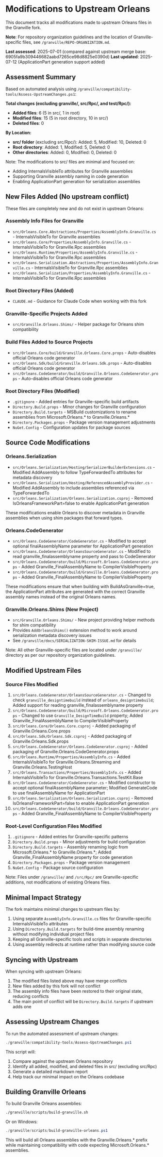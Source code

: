 # Modifications to Upstream Orleans

This document tracks all modifications made to upstream Orleans files in the Granville fork.

**Note**: For repository organization guidelines and the location of Granville-specific files, see `/granville/REPO-ORGANIZATION.md`.

**Last assessed**: 2025-07-01 (compared against upstream merge base: 6905fa9b309446682aabd7265ce98d8825e0390d)
**Last updated**: 2025-07-12 (ApplicationPart generation support added)

## Assessment Summary

Based on automated analysis using `/granville/compatibility-tools/Assess-UpstreamChanges.ps1`:

**Total changes (excluding granville/, src/Rpc/, and test/Rpc/):**
- **Added files**: 6 (5 in src/, 1 in root)
- **Modified files**: 15 (5 in root directory, 10 in src/)
- **Deleted files**: 0

**By Location:**
- **src/ folder** (excluding src/Rpc/): Added: 5, Modified: 10, Deleted: 0
- **Root directory**: Added: 1, Modified: 5, Deleted: 0
- **Other directories**: Added: 0, Modified: 0, Deleted: 0

Note: The modifications to src/ files are minimal and focused on:
- Adding InternalsVisibleTo attributes for Granville assemblies
- Supporting Granville assembly naming in code generation
- Enabling ApplicationPart generation for serialization assemblies

## New Files Added (No upstream conflict)

These files are completely new and do not exist in upstream Orleans:

### Assembly Info Files for Granville
- `src/Orleans.Core.Abstractions/Properties/AssemblyInfo.Granville.cs` - InternalsVisibleTo for Granville assemblies
- `src/Orleans.Core/Properties/AssemblyInfo.Granville.cs` - InternalsVisibleTo for Granville.Rpc assemblies
- `src/Orleans.Runtime/Properties/AssemblyInfo.Granville.cs` - InternalsVisibleTo for Granville.Rpc assemblies
- `src/Orleans.Serialization.Abstractions/Properties/AssemblyInfo.Granville.cs` - InternalsVisibleTo for Granville.Rpc assemblies
- `src/Orleans.Serialization/Properties/AssemblyInfo.Granville.cs` - InternalsVisibleTo for Granville.Rpc assemblies

### Root Directory Files (Added)
- `CLAUDE.md` - Guidance for Claude Code when working with this fork

### Granville-Specific Projects Added
- `src/Granville.Orleans.Shims/` - Helper package for Orleans shim compatibility

### Build Files Added to Source Projects
- `src/Orleans.Core/build/Granville.Orleans.Core.props` - Auto-disables official Orleans code generator
- `src/Orleans.Sdk/build/Granville.Orleans.Sdk.props` - Auto-disables official Orleans code generator  
- `src/Orleans.CodeGenerator/build/Granville.Orleans.CodeGenerator.props` - Auto-disables official Orleans code generator

### Root Directory Files (Modified)
- `.gitignore` - Added entries for Granville-specific build artifacts
- `Directory.Build.props` - Minor changes for Granville configuration
- `Directory.Build.targets` - MSBuild customizations to rename assemblies from Microsoft.Orleans.* to Granville.Orleans.*
- `Directory.Packages.props` - Package version management adjustments
- `NuGet.Config` - Configuration updates for package sources

## Source Code Modifications

### Orleans.Serialization
- `src/Orleans.Serialization/Hosting/SerializerBuilderExtensions.cs` - Modified AddAssembly to follow TypeForwardedTo attributes for metadata discovery
- `src/Orleans.Serialization/Hosting/ReferencedAssemblyProvider.cs` - Modified AddAssembly to include assemblies referenced via TypeForwardedTo
- `src/Orleans.Serialization/Orleans.Serialization.csproj` - Removed IsOrleansFrameworkPart=false to enable ApplicationPart generation

These modifications enable Orleans to discover metadata in Granville assemblies when using shim packages that forward types.

### Orleans.CodeGenerator
- `src/Orleans.CodeGenerator/CodeGenerator.cs` - Modified to accept optional finalAssemblyName parameter for ApplicationPart generation
- `src/Orleans.CodeGenerator/OrleansSourceGenerator.cs` - Modified to read granville_finalassemblyname property and pass to CodeGenerator
- `src/Orleans.CodeGenerator/build/Microsoft.Orleans.CodeGenerator.props` - Added Granville_FinalAssemblyName to CompilerVisibleProperty
- `src/Orleans.CodeGenerator/build/Granville.Orleans.CodeGenerator.props` - Added Granville_FinalAssemblyName to CompilerVisibleProperty

These modifications ensure that when building with BuildAsGranville=true, the ApplicationPart attributes are generated with the correct Granville assembly names instead of the original Orleans names.

### Granville.Orleans.Shims (New Project)
- `src/Granville.Orleans.Shims/` - New project providing helper methods for shim compatibility
- Provides `AddOrleansShims()` extension method to work around serialization metadata discovery issues
- See `/granville/docs/SERIALIZATION-SHIM-ISSUE.md` for details

Note: All other Granville-specific files are located under `/granville/` directory as per our repository organization guidelines.

## Modified Upstream Files

### Source Files Modified
1. `src/Orleans.CodeGenerator/OrleansSourceGenerator.cs` - Changed to check `granville_designtimebuild` instead of `orleans_designtimebuild`; Added support for reading granville_finalassemblyname property
2. `src/Orleans.CodeGenerator/build/Microsoft.Orleans.CodeGenerator.props` - Changed to use `Granville_DesignTimeBuild` property; Added Granville_FinalAssemblyName to CompilerVisibleProperty
3. `src/Orleans.Core/Orleans.Core.csproj` - Added packaging of Granville.Orleans.Core.props
4. `src/Orleans.Sdk/Orleans.Sdk.csproj` - Added packaging of Granville.Orleans.Sdk.props
5. `src/Orleans.CodeGenerator/Orleans.CodeGenerator.csproj` - Added packaging of Granville.Orleans.CodeGenerator.props
6. `src/Orleans.Runtime/Properties/AssemblyInfo.cs` - Added InternalsVisibleTo for Granville.Orleans.Streaming and Granville.Orleans.TestingHost
7. `src/Orleans.Transactions/Properties/AssemblyInfo.cs` - Added InternalsVisibleTo for Granville.Orleans.Transactions.TestKit.Base
8. `src/Orleans.CodeGenerator/CodeGenerator.cs` - Modified constructor to accept optional finalAssemblyName parameter; Modified GenerateCode to use finalAssemblyName for ApplicationPart
9. `src/Orleans.Serialization/Orleans.Serialization.csproj` - Removed IsOrleansFrameworkPart=false to enable ApplicationPart generation
10. `src/Orleans.CodeGenerator/build/Granville.Orleans.CodeGenerator.props` - Added Granville_FinalAssemblyName to CompilerVisibleProperty

### Root-Level Configuration Files Modified
1. `.gitignore` - Added entries for Granville-specific patterns
2. `Directory.Build.props` - Minor adjustments for build configuration
3. `Directory.Build.targets` - Assembly renaming logic from Microsoft.Orleans.* to Granville.Orleans.*; Added Granville_FinalAssemblyName property for code generation
4. `Directory.Packages.props` - Package version management
5. `NuGet.Config` - Package source configuration

Note: Files under `/granville/` and `/src/Rpc/` are Granville-specific additions, not modifications of existing Orleans files.

## Minimal Impact Strategy

The fork maintains minimal changes to upstream files by:
1. Using separate `AssemblyInfo.Granville.cs` files for Granville-specific InternalsVisibleTo attributes
2. Using `Directory.Build.targets` for build-time assembly renaming without modifying individual project files
3. Keeping all Granville-specific tools and scripts in separate directories
4. Using assembly redirects at runtime rather than modifying source code

## Syncing with Upstream

When syncing with upstream Orleans:
1. The modified files listed above may have merge conflicts
2. New files added by this fork will not conflict
3. The assembly info files have been restored to their original state, reducing conflicts
4. The main point of conflict will be `Directory.Build.targets` if upstream adds one

## Assessing Upstream Changes

To run the automated assessment of upstream changes:
```powershell
./granville/compatibility-tools/Assess-UpstreamChanges.ps1
```

This script will:
1. Compare against the upstream Orleans repository
2. Identify all added, modified, and deleted files in src/ (excluding src/Rpc)
3. Generate a detailed markdown report
4. Help track our minimal impact on the Orleans codebase

## Building Granville Orleans

To build Granville Orleans assemblies:
```bash
./granville/scripts/build-granville.sh
```

Or on Windows:
```powershell
./granville/scripts/build-granville-orleans.ps1
```

This will build all Orleans assemblies with the Granville.Orleans.* prefix while maintaining compatibility with code expecting Microsoft.Orleans.* assemblies.